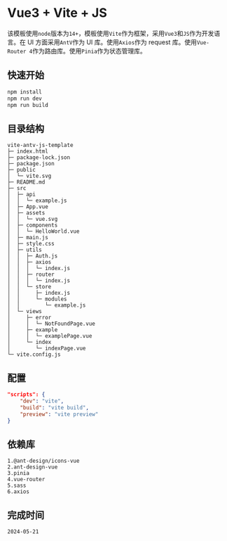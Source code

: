 # Vue3 + Vite + JS

该模板使用`node`版本为`14+`，模板使用`Vite`作为框架，采用`Vue3`和`JS`作为开发语言。在 UI 方面采用`AntV`作为 UI 库。使用`Axios`作为 request 库。使用`Vue-Router 4`作为路由库。使用`Pinia`作为状态管理库。

## 快速开始

```bash
npm install
npm run dev
npm run build
```

## 目录结构

```
vite-antv-js-template
├─ index.html
├─ package-lock.json
├─ package.json
├─ public
│  └─ vite.svg
├─ README.md
├─ src
│  ├─ api
│  │  └─ example.js
│  ├─ App.vue
│  ├─ assets
│  │  └─ vue.svg
│  ├─ components
│  │  └─ HelloWorld.vue
│  ├─ main.js
│  ├─ style.css
│  ├─ utils
│  │  ├─ Auth.js
│  │  ├─ axios
│  │  │  └─ index.js
│  │  ├─ router
│  │  │  └─ index.js
│  │  └─ store
│  │     ├─ index.js
│  │     └─ modules
│  │        └─ example.js
│  └─ views
│     ├─ error
│     │  └─ NotFoundPage.vue
│     ├─ example
│     │  └─ examplePage.vue
│     └─ index
│        └─ indexPage.vue
└─ vite.config.js

```

## 配置

```json
"scripts": {
    "dev": "vite",
    "build": "vite build",
    "preview": "vite preview"
}
```

## 依赖库

    1.@ant-design/icons-vue
    2.ant-design-vue
    3.pinia
    4.vue-router
    5.sass
    6.axios

## 完成时间

    2024-05-21

